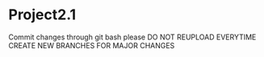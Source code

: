 # Project2.1

Commit changes through git bash please
DO NOT REUPLOAD EVERYTIME
CREATE NEW BRANCHES FOR MAJOR CHANGES
